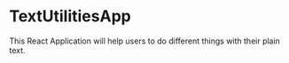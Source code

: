 # TextUtilitiesApp
This React Application will help users to do different things with their plain text.
